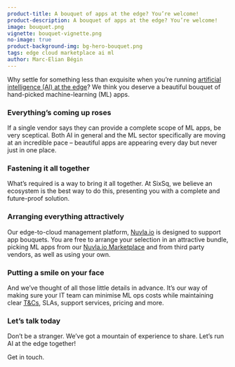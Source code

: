 ```yaml
---
product-title: A bouquet of apps at the edge? You’re welcome! 
product-description: A bouquet of apps at the edge? You’re welcome! 
image: bouquet.png
vignette: bouquet-vignette.png
no-image: true
product-background-img: bg-hero-bouquet.png
tags: edge cloud marketplace ai ml
author: Marc-Elian Bégin
---
```


Why settle for something less than exquisite when you’re running [artificial intelligence (AI) at the edge](/blog/discover/2024/03/22/running-ai-at-the-edge.html)? We think you deserve a beautiful bouquet of hand-picked machine-learning (ML) apps.  
 
### Everything’s coming up roses 
 
If a single vendor says they can provide a complete scope of ML apps, be very sceptical. Both AI in general and the ML sector specifically are moving at an incredible pace – beautiful apps are appearing every day but never just in one place.  
 
### Fastening it all together 
  
What’s required is a way to bring it all together. At SixSq, we believe an ecosystem is the best way to do this, presenting you with a complete and future-proof solution. 
 
### Arranging everything attractively 
 
Our edge-to-cloud management platform, [Nuvla.io](/platform) is designed to support app bouquets. You are free to arrange your selection in an attractive bundle, picking ML apps from our [Nuvla.io Marketplace](/marketplace) and from third party vendors, as well as using your own.  
 
### Putting a smile on your face 
 
And we’ve thought of all those little details in advance. It’s our way of making sure your IT team can minimise ML ops costs while maintaining clear [T&Cs](https://sixsq.com/legal/legal-general-terms-and-conditions-v2.html), SLAs, support services, pricing and more.  
 
### Let’s talk today 
 
Don’t be a stranger. We’ve got a mountain of experience to share. Let’s run AI at the edge together! 

Get in touch. 
 
 